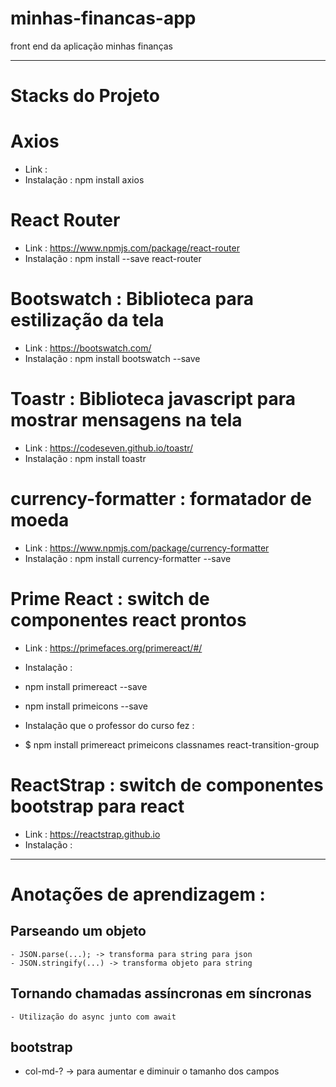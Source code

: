 # minhas-financas-app
front end  da aplicação minhas finanças

---------------------------------------------------------
# Stacks do Projeto 

# Axios
- Link : 
- Instalação : npm install axios

# React Router
- Link : https://www.npmjs.com/package/react-router
- Instalação : npm install --save react-router

# Bootswatch : Biblioteca para estilização da tela
- Link : https://bootswatch.com/
- Instalação : npm install bootswatch --save

# Toastr : Biblioteca javascript para mostrar mensagens na tela
- Link : https://codeseven.github.io/toastr/
- Instalação : npm install toastr

# currency-formatter : formatador de moeda
- Link : https://www.npmjs.com/package/currency-formatter
- Instalação : npm install currency-formatter --save

# Prime React : switch de componentes react prontos
- Link : https://primefaces.org/primereact/#/
- Instalação :
- npm install primereact --save
- npm install primeicons --save

- Instalação que o professor do curso fez :
- $ npm install primereact primeicons classnames react-transition-group


# ReactStrap : switch de componentes bootstrap para react
- Link : https://reactstrap.github.io
- Instalação : 

---------------------------------------------------------
# Anotações de aprendizagem : 

## Parseando um objeto
    - JSON.parse(...); -> transforma para string para json
    - JSON.stringify(...) -> transforma objeto para string

## Tornando chamadas assíncronas em síncronas
    - Utilização do async junto com await

## bootstrap
- col-md-? -> para aumentar e diminuir o tamanho dos campos


